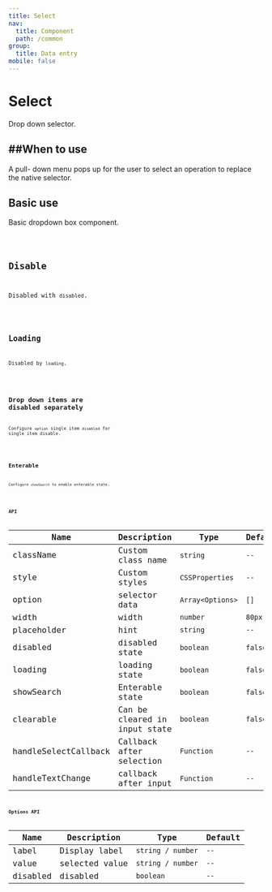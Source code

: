 ```yaml
---
title: Select
nav:
  title: Component
  path: /common
group:
  title: Data entry
mobile: false
---
```


# Select

Drop down selector.

## ##When to use

A pull- down menu pops up for the user to select an operation to replace the native selector.

## Basic use

Basic dropdown box component.

<code src="./demos/index1.tsx" />

## Disable

Disabled with `disabled`.

<code src="./demos/index2.tsx" />

## Loading

Disabled by `loading`.

<code src="./demos/index3.tsx" />

## Drop down items are disabled separately

Configure `option` single item `disabled` for single item disable.

<code src="./demos/index4.tsx" />

## Enterable

Configure `showSearch` to enable enterable state.

<code src="./demos/index5.tsx" />

## API

| Name                 | Description                   | Type             | Default |
| -------------------- | ----------------------------- | ---------------- | ------- |
| className            | Custom class name             | `string`         | `--`    |
| style                | Custom styles                 | `CSSProperties`  | `--`    |
| option               | selector data                 | `Array<Options>` | `[]`    |
| width                | width                         | `number`         | `80px`  |
| placeholder          | hint                          | `string`         | `--`    |
| disabled             | disabled state                | `boolean`        | `false` |
| loading              | loading state                 | `boolean`        | `false` |
| showSearch           | Enterable state               | `boolean`        | `false` |
| clearable            | Can be cleared in input state | `boolean`        | `false` |
| handleSelectCallback | Callback after selection      | `Function`       | `--`    |
| handleTextChange     | callback after input          | `Function`       | `--`    |

## Options API

| Name     | Description    | Type              | Default |
| -------- | -------------- | ----------------- | ------- |
| label    | Display label  | `string / number` | `--`    |
| value    | selected value | `string / number` | `--`    |
| disabled | disabled       | `boolean`         | `--`    |
